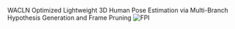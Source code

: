 WACLN
Optimized Lightweight 3D Human Pose Estimation via Multi-Branch Hypothesis Generation and Frame Pruning
![FPI](https://github.com/user-attachments/assets/a6d126d5-c40c-4802-8470-bb84a549b2f9)
